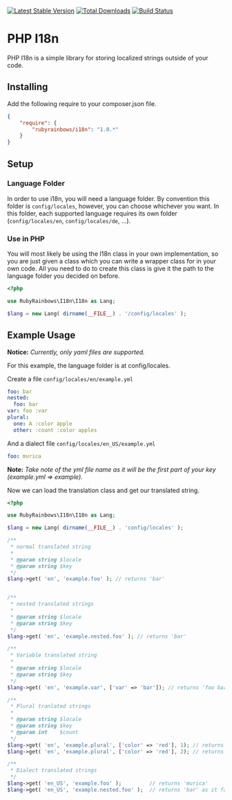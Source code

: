 [![Latest Stable Version](https://poser.pugx.org/rubyrainbows/i18n/version.svg)](https://packagist.org/packages/rubyrainbows/i18n)
[![Total Downloads](https://poser.pugx.org/rubyrainbows/i18n/downloads.svg)](https://packagist.org/packages/rubyrainbows/i18n)
[![Build Status](https://travis-ci.org/rubyrainbows/php-i18n.svg?branch=v1.0.1)](https://travis-ci.org/rubyrainbows/php-i18n)

# PHP I18n

PHP I18n is a simple library for storing localized strings outside of your code.

## Installing

Add the following require to your composer.json file.

```json
{
    "require": {
        "rubyrainbows/i18n": "1.0.*"
    }
}
```

## Setup

### Language Folder

In order to use i18n, you will need a language folder.  By convention this folder is `config/locales`, however, you can choose whichever you want.  In this folder, each supported language requires its own folder (`config/locales/en`, `config/locales/de`, ...). 

### Use in PHP

You will most likely be using the I18n class in your own implementation, so you are just given a class which you can write a wrapper class for in your own code.  All you need to do to create this class is give it the path to the language folder you decided on before.

```php
<?php

use RubyRainbows\I18n\I18n as Lang;

$lang = new Lang( dirname(__FILE__) . '/config/locales' );
```

## Example Usage

**Notice:** *Currently, only yaml files are supported.*

For this example, the language folder is at config/locales.  

Create a file `config/locales/en/example.yml`

```yaml
foo: bar
nested:
  foo: bar
var: foo :var
plural:
  one: A :color apple
  other: :count :color apples
```

And a dialect file `config/locales/en_US/example.yml`

```yaml
foo: murica
```

**Note:** *Take note of the yml file name as it will be the first part of your key (example.yml => example).*


Now we can load the translation class and get our translated string.

```php
<?php

use RubyRainbows\I18n\I18n as Lang;

$lang = new Lang( dirname(__FILE__) . 'config/locales' );

/**
 * normal translated string
 *
 * @param string $locale
 * @param string $key
 */
$lang->get( 'en', 'example.foo' ); // returns 'bar'


/**
 * nested translated strings
 *
 * @param string $locale
 * @param string $key
 */
$lang->get( 'en', 'example.nested.foo' ); // returns 'bar'

/**
 * Variable translated string
 *
 * @param string $locale
 * @param string $key
 */
$lang->get( 'en', 'example.var', ['var' => 'bar']); // returns 'foo bar'

/**
 * Plural tranlated strings
 *
 * @param string $locale
 * @param string $key
 * @param int    $count
 */
$lang->get( 'en', 'example.plural', ['color' => 'red'], 1); // returns 'A red apple'
$lang->get( 'en', 'example.plural', ['color' => 'red'], 2); // returns '2 red apples'

/**
 * Dialect translated strings
 */
$lang->get( 'en_US', 'example.foo' );         // returns 'murica'
$lang->get( 'en_US', 'example.nested.foo' );  // returns 'bar' as it falls back to en
```
